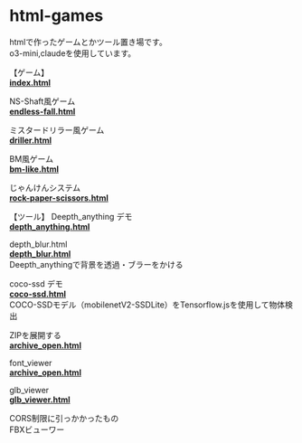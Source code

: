 # html-games

htmlで作ったゲームとかツール置き場です。  
o3-mini,claudeを使用しています。  

【ゲーム】  
[**index.html**](https://hhungry2.github.io/html-games/index.html)  

NS-Shaft風ゲーム  
[**endless-fall.html**](https://hhungry2.github.io/html-games/endless-fall.html)  

ミスタードリラー風ゲーム  
[**driller.html**](https://hhungry2.github.io/html-games/driller.html)

BM風ゲーム  
[**bm-like.html**](https://hhungry2.github.io/html-games/bm-like.html)

じゃんけんシステム  
[**rock-paper-scissors.html**](https://hhungry2.github.io/html-games/rock-paper-scissors.html)

【ツール】
Deepth_anything デモ  
[**depth_anything.html**](https://hhungry2.github.io/html-games/tools/depth_anything.html)

depth_blur.html  
[**depth_blur.html**](https://hhungry2.github.io/html-games/tools/depth_blur.html)  
Deepth_anythingで背景を透過・ブラーをかける  

coco-ssd デモ  
[**coco-ssd.html**](https://hhungry2.github.io/html-games/tools/coco-ssd.html)  
COCO-SSDモデル（mobilenetV2-SSDLite）をTensorflow.jsを使用して物体検出  

ZIPを展開する  
[**archive_open.html**](https://hhungry2.github.io/html-games/tools/archive_open.html)

font_viewer  
[**archive_open.html**](https://hhungry2.github.io/html-games/tools/font_viewer.html)

glb_viewer  
[**glb_viewer.html**](https://hhungry2.github.io/html-games/tools/glb_viewer.html)




CORS制限に引っかかったもの  
FBXビューワー
